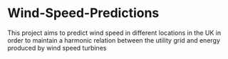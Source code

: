 # Wind-Speed-Predictions
This project aims to predict wind speed in different locations in the UK in order to maintain a harmonic relation between the utility grid and energy produced by wind speed turbines  
